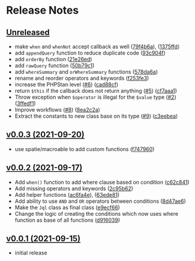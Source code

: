 # Release Notes

## [Unreleased](https://github.com/devmoath/jql-builder/compare/v0.0.3...master)

- make `when` and `whenNot` accept callback as well ([79f4b6a](https://github.com/DevMoath/jql-builder/commit/79f4b6ad1ea5a711656aa5a377a124fdd1a558d0)), ([1375ffd](https://github.com/DevMoath/jql-builder/commit/1375ffdc7e62751a9197f9ce8ddfe5bd4a9c0a16))
- add `appendQuery` function to reduce duplicate code ([93c904f](https://github.com/DevMoath/jql-builder/commit/93c904f867b5533b8765625fc740fcc56f0b4ff3))
- add `orderBy` function ([21e26ed](https://github.com/DevMoath/jql-builder/commit/21e26ed760d930310d8625034287677351ee8c04))
- add `rawQuery` function ([50b79c1](https://github.com/DevMoath/jql-builder/commit/50b79c1b2b13b02e08ff5890f4c6f1fc890a27b0))
- add `whereSummary` and `orWhereSummary` functions ([578da6a](https://github.com/DevMoath/jql-builder/commit/578da6a194144a21c26fefb4b3493493f611bc7c))
- rename and reorder operators and keywords ([f253fe3](https://github.com/DevMoath/jql-builder/commit/f253fe3d352a824c15b397a94401991831f9493b))
- increase the PHPStan level ([#6](https://github.com/DevMoath/jql-builder/issues/6)) ([cad88cf](https://github.com/DevMoath/jql-builder/commit/cad88cfd75a78c27d767d30667f830232f07ce08))
- return `$this` if the callback does not return anything ([#5](https://github.com/DevMoath/jql-builder/issues/5)) ([cf7aaa1](https://github.com/DevMoath/jql-builder/commit/cf7aaa17f898c1727c7b32ba4a46109fff77105c))
- Throw exception when `$operator` is illegal for the `$value` type ([#2](https://github.com/DevMoath/jql-builder/issues/2)) ([3ffedf1](https://github.com/DevMoath/jql-builder/commit/3ffedf185039012a4c6d8f62f9c084f9a4c868fb))
- Improve workflows ([#8](https://github.com/DevMoath/jql-builder/pull/8)) ([8ea2c2a](https://github.com/DevMoath/jql-builder/commit/8ea2c2a9ba19ca01553b7129911dc847d4cb572a))
- Extract the constants to new class base on its type ([#9](https://github.com/DevMoath/jql-builder/pull/9)) ([c3eebea](https://github.com/DevMoath/jql-builder/commit/c3eebea6455a2ad220888ff46e3c400cc321d671))

## [v0.0.3 (2021-09-20)](https://github.com/DevMoath/jql-builder/releases/tag/v0.0.3)

- use spatie/macroable to add custom functions ([f747960](https://github.com/DevMoath/jql-builder/commit/f7479607c5b3356e9dfb294154b2fb9c5b1dd35c))

## [v0.0.2 (2021-09-17)](https://github.com/DevMoath/jql-builder/releases/tag/v0.0.2)

- Add `when()` function to add where clause based on condition ([c62c841](https://github.com/DevMoath/jql-builder/commit/c62c8411180bf59bd44c66600675115224737a64))
- Add missing operators and keywords ([2c95b62](https://github.com/DevMoath/jql-builder/commit/2c95b62f5b014a3ab781832c067544a1bea61e9d))
- Add helper functions ([ac6fa4e](https://github.com/DevMoath/jql-builder/commit/ac6fa4e07277081e3ae6b2cafde2517943974708)), ([63ede81](https://github.com/DevMoath/jql-builder/commit/63ede81d6c50e5d94617c90cb287e1756721ee2a))
- Add ability to use `AND` and `OR` operators between conditions ([8d47ae6](https://github.com/DevMoath/jql-builder/commit/8d47ae6ab070347b57dcef7504cd593114085c4b))
- Make the `Jql` class as final class ([e9ecf66](https://github.com/DevMoath/jql-builder/commit/e9ecf663af5835a17286dd61d5bf67d45d680879))
- Change the logic of creating the conditions which now uses where function as base of all functions ([d916039](https://github.com/DevMoath/jql-builder/commit/d9160392006aa8d7e03ce1f297d1a1eec37f87f3))

## [v0.0.1 (2021-09-15)](https://github.com/DevMoath/jql-builder/releases/tag/v0.0.1)

- initial release
